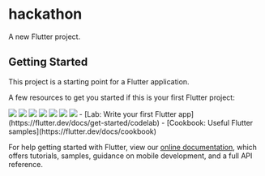# hackathon

A new Flutter project.

## Getting Started

This project is a starting point for a Flutter application.

A few resources to get you started if this is your first Flutter project:

<img src="https://github.com/VickySalunkhe/FlutterHackathon/blob/master/2.png">
<img src="https://github.com/VickySalunkhe/FlutterHackathon/blob/master/1.png">
<img src="https://github.com/VickySalunkhe/FlutterHackathon/blob/master/3.png">
<img src="https://github.com/VickySalunkhe/FlutterHackathon/blob/master/4.png">
<img src="https://github.com/VickySalunkhe/FlutterHackathon/blob/master/5.png">
<img src="https://github.com/VickySalunkhe/FlutterHackathon/blob/master/6.png">
<img src="https://github.com/VickySalunkhe/FlutterHackathon/blob/master/7.png">
- [Lab: Write your first Flutter app](https://flutter.dev/docs/get-started/codelab)
- [Cookbook: Useful Flutter samples](https://flutter.dev/docs/cookbook)

For help getting started with Flutter, view our
[online documentation](https://flutter.dev/docs), which offers tutorials,
samples, guidance on mobile development, and a full API reference.
